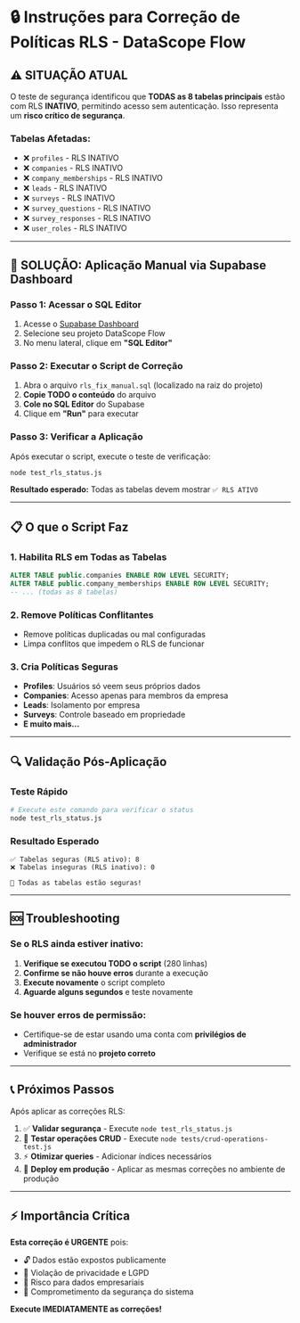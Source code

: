 # 🔒 Instruções para Correção de Políticas RLS - DataScope Flow

## ⚠️ SITUAÇÃO ATUAL
O teste de segurança identificou que **TODAS as 8 tabelas principais** estão com RLS **INATIVO**, permitindo acesso sem autenticação. Isso representa um **risco crítico de segurança**.

### Tabelas Afetadas:
- ❌ `profiles` - RLS INATIVO
- ❌ `companies` - RLS INATIVO  
- ❌ `company_memberships` - RLS INATIVO
- ❌ `leads` - RLS INATIVO
- ❌ `surveys` - RLS INATIVO
- ❌ `survey_questions` - RLS INATIVO
- ❌ `survey_responses` - RLS INATIVO
- ❌ `user_roles` - RLS INATIVO

---

## 🚀 SOLUÇÃO: Aplicação Manual via Supabase Dashboard

### Passo 1: Acessar o SQL Editor
1. Acesse o [Supabase Dashboard](https://supabase.com/dashboard)
2. Selecione seu projeto DataScope Flow
3. No menu lateral, clique em **"SQL Editor"**

### Passo 2: Executar o Script de Correção
1. Abra o arquivo `rls_fix_manual.sql` (localizado na raiz do projeto)
2. **Copie TODO o conteúdo** do arquivo
3. **Cole no SQL Editor** do Supabase
4. Clique em **"Run"** para executar

### Passo 3: Verificar a Aplicação
Após executar o script, execute o teste de verificação:
```bash
node test_rls_status.js
```

**Resultado esperado:** Todas as tabelas devem mostrar `✅ RLS ATIVO`

---

## 📋 O que o Script Faz

### 1. Habilita RLS em Todas as Tabelas
```sql
ALTER TABLE public.companies ENABLE ROW LEVEL SECURITY;
ALTER TABLE public.company_memberships ENABLE ROW LEVEL SECURITY;
-- ... (todas as 8 tabelas)
```

### 2. Remove Políticas Conflitantes
- Remove políticas duplicadas ou mal configuradas
- Limpa conflitos que impedem o RLS de funcionar

### 3. Cria Políticas Seguras
- **Profiles**: Usuários só veem seus próprios dados
- **Companies**: Acesso apenas para membros da empresa
- **Leads**: Isolamento por empresa
- **Surveys**: Controle baseado em propriedade
- **E muito mais...**

---

## 🔍 Validação Pós-Aplicação

### Teste Rápido
```bash
# Execute este comando para verificar o status
node test_rls_status.js
```

### Resultado Esperado
```
✅ Tabelas seguras (RLS ativo): 8
❌ Tabelas inseguras (RLS inativo): 0

🎉 Todas as tabelas estão seguras!
```

---

## 🆘 Troubleshooting

### Se o RLS ainda estiver inativo:
1. **Verifique se executou TODO o script** (280 linhas)
2. **Confirme se não houve erros** durante a execução
3. **Execute novamente** o script completo
4. **Aguarde alguns segundos** e teste novamente

### Se houver erros de permissão:
- Certifique-se de estar usando uma conta com **privilégios de administrador**
- Verifique se está no **projeto correto**

---

## 📞 Próximos Passos

Após aplicar as correções RLS:

1. ✅ **Validar segurança** - Execute `node test_rls_status.js`
2. 🧪 **Testar operações CRUD** - Execute `node tests/crud-operations-test.js`
3. ⚡ **Otimizar queries** - Adicionar índices necessários
4. 🚀 **Deploy em produção** - Aplicar as mesmas correções no ambiente de produção

---

## ⚡ Importância Crítica

**Esta correção é URGENTE** pois:
- 🔓 Dados estão expostos publicamente
- 🚨 Violação de privacidade e LGPD
- 💼 Risco para dados empresariais
- 🎯 Comprometimento da segurança do sistema

**Execute IMEDIATAMENTE as correções!**